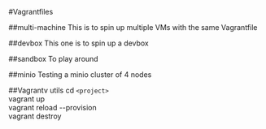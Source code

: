 #Vagrantfiles

##multi-machine
This is to spin up multiple VMs with the same Vagrantfile

##devbox
This one is to spin up a devbox

##sandbox
To play around

##minio
Testing a minio cluster of 4 nodes

##Vagrantv utils
cd `<project>`  
vagrant up  
vagrant reload --provision  
vagrant destroy  
